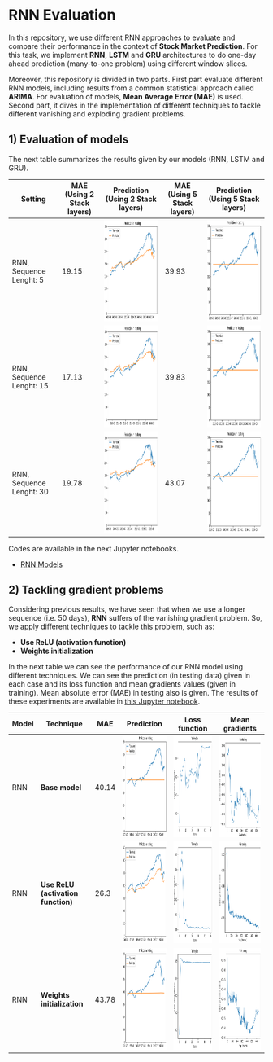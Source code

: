 # RNN Evaluation

In this repository, we use different RNN approaches to evaluate and compare their performance in the context of **Stock Market Prediction**. For this task, we implement **RNN**, **LSTM** and **GRU** architectures to do one-day ahead prediction (many-to-one problem) using different window slices. 

Moreover, this repository is divided in two parts. First part evaluate different RNN models, including results from a common statistical approach called **ARIMA**. For evaluation of models, **Mean Average Error (MAE)** is used. Second part, it dives in the implementation of different techniques to tackle different vanishing and exploding gradient problems.

## 1) Evaluation of models

The next table summarizes the results given by our models (RNN, LSTM and GRU). 

|Setting|MAE (Using 2 Stack layers)| Prediction (Using 2 Stack layers)|MAE (Using 5 Stack layers)| Prediction (Using 5 Stack layers)|
| ----- | --------- |-----| ----- | --------- |
|RNN, Sequence Lenght: 5| 19.15 | <img src="https://github.com/victorcaquilpan/rnn_evaluation/blob/main/images/rnn/seq10_stack2.PNG" width="300" height="200">|39.93 | <img src="https://github.com/victorcaquilpan/rnn_evaluation/blob/main/images/rnn/seq10_stack5.PNG" width="300" height="200">|
|RNN, Sequence Lenght: 15| 17.13 |<img src="https://github.com/victorcaquilpan/rnn_evaluation/blob/main/images/rnn/seq25_stack2.PNG" width="300" height="200"> | 39.83 | <img src="https://github.com/victorcaquilpan/rnn_evaluation/blob/main/images/rnn/seq25_stack5.PNG" width="300" height="200">|
|RNN, Sequence Lenght: 30| 19.78 | <img src="https://github.com/victorcaquilpan/rnn_evaluation/blob/main/images/rnn/seq50_stack2.PNG" width="300" height="200">| 43.07 | <img src="https://github.com/victorcaquilpan/rnn_evaluation/blob/main/images/rnn/seq50_stack5.PNG" width="300" height="200">|

Codes are available in the next Jupyter notebooks.

* [RNN Models](https://github.com/victorcaquilpan/rnn_evaluation/blob/main/code/RNN_Models_Stock_Predictions.ipynb)



## 2) Tackling gradient problems

Considering previous results, we have seen that when we use a longer sequence (i.e. 50 days), **RNN** suffers of the vanishing gradient problem. So, we apply different techniques to tackle this problem, such as:

* **Use ReLU (activation function)**
* **Weights initialization**

In the next table we can see the performance of our RNN model using different techniques. We can see the prediction (in testing data) given in each case and its loss function and mean gradients values (given in training). Mean absolute error (MAE) in testing also is given. The results of these experiments are available in [this Jupyter notebook](https://github.com/victorcaquilpan/rnn_evaluation/blob/main/code/Facing_Gradient_Problems_Stock_Predictions.ipynb).

| Model | Technique |MAE| Prediction |Loss function|Mean gradients|
| ----- | --------- |-----|-------------|--------------|---|          
|RNN    | **Base model**  |40.14           |<img src="https://github.com/victorcaquilpan/rnn_evaluation/blob/main/images/prediction_rnn_simple.PNG" width="300" height="200">         |     <img src="https://github.com/victorcaquilpan/rnn_evaluation/blob/main/images/loss_rnn_simple.PNG" width="300" height="200">        |<img src="https://github.com/victorcaquilpan/rnn_evaluation/blob/main/images/mean_gradient_rnn_simple.PNG" width="300" height="200">|
|RNN    |  **Use ReLU (activation function)**  |26.3|<img src="https://github.com/victorcaquilpan/rnn_evaluation/blob/main/images/prediction_rnn_relu.PNG" width="300" height="200">         |     <img src="https://github.com/victorcaquilpan/rnn_evaluation/blob/main/images/loss_rnn_relu.PNG" width="300" height="200">        |<img src="https://github.com/victorcaquilpan/rnn_evaluation/blob/main/images/mean_gradient_rnn_relu.PNG" width="300" height="200">|
|RNN    | **Weights initialization** |43.78 | <img src="https://github.com/victorcaquilpan/rnn_evaluation/blob/main/images/prediction_rnn_identity.PNG" width="300" height="200">         |     <img src="https://github.com/victorcaquilpan/rnn_evaluation/blob/main/images/loss_rnn_identity.PNG" width="300" height="200">        |<img src="https://github.com/victorcaquilpan/rnn_evaluation/blob/main/images/mean_gradient_rnn_identity.PNG" width="300" height="200">|





